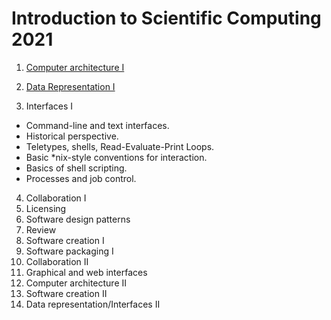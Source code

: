 # Introduction to Scientific Computing 2021

1. [Computer architecture I](https://github.com/vonCount/HSE-Scientific-Computing-Course-Spring-2021/blob/main/Computer%20Architecture%20I.md)

2. [Data Representation I](https://github.com/vonCount/HSE-Scientific-Computing-Course-Spring-2021/blob/main/Data%20Representation%20I.md)

3. Interfaces I
* Command-line and text interfaces.
* Historical perspective.
* Teletypes, shells, Read-Evaluate-Print Loops.
* Basic *nix-style conventions for interaction.
* Basics of shell scripting.
* Processes and job control.
4. Collaboration I
5. Licensing
6. Software design patterns
7. Review
8. Software creation I
9. Software packaging I
10. Collaboration II
11. Graphical and web interfaces
12. Computer architecture II
13. Software creation II
14. Data representation/Interfaces II
